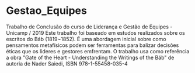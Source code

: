 # Gestao_Equipes
Trabalho de Conclusão do curso de Liderança e Gestão de Equipes - Unicamp / 2019
Este trabalho foi baseado em estudos realizados sobre os escritos do Báb (1819~1852). É uma abordagem inicial sobre como pensamentos metafísicos podem ser ferramentas para balizar decisões éticas que os lideres e gestores emfrentam.
O trabalho usa como referência a obra "Gate of the Heart - Understanding the Writings of the Báb" de autoria de Nader Saiedi, ISBN 978-1-55458-035-4
